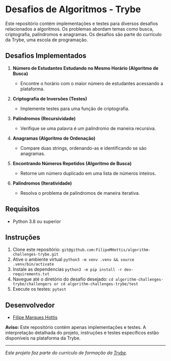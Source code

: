 # Desafios de Algoritmos - Trybe

Este repositório contém implementações e testes para diversos desafios relacionados a algoritmos. Os problemas abordam temas como busca, criptografia, palíndromos e anagramas. Os desafios são parte do currículo da Trybe, uma escola de programação.

## Desafios Implementados

1. **Número de Estudantes Estudando no Mesmo Horário (Algoritmo de Busca)**
   - Encontre o horário com o maior número de estudantes acessando a plataforma.

2. **Criptografia de Inversões (Testes)**
   - Implemente testes para uma função de criptografia.

3. **Palíndromos (Recursividade)**
   - Verifique se uma palavra é um palíndromo de maneira recursiva.

4. **Anagramas (Algoritmo de Ordenação)**
   - Compare duas strings, ordenando-as e identificando se são anagramas.

5. **Encontrando Números Repetidos (Algoritmo de Busca)**
   - Retorne um número duplicado em uma lista de números inteiros.

6. **Palíndromos (Iteratividade)**
   - Resolva o problema de palíndromos de maneira iterativa.

## Requisitos
- Python 3.8 ou superior

## Instruções
1. Clone este repositório: `git@github.com:FilipeMHottis/algorithm-challenges-trybe.git`
2. Ative o ambiente virtual `python3 -m venv .venv && source .venv/bin/activate`
3. Instale as dependencias `python3 -m pip install -r dev-requirements.txt`
4. Navegue até o diretório do desafio desejado: `cd algorithm-challenges-trybe/challengers or cd algorithm-challenges-trybe/test`
5. Execute os testes: `pytest`

## Desenvolvedor
- [Filipe Marques Hottis](https://github.com/FilipeMHottis)

**Aviso:** Este repositório contém apenas implementações e testes. A interpretação detalhada do projeto, instruções e testes específicos estão disponíveis na plataforma da Trybe.

---

*Este projeto faz parte do currículo de formação da [Trybe](https://www.betrybe.com/).*
